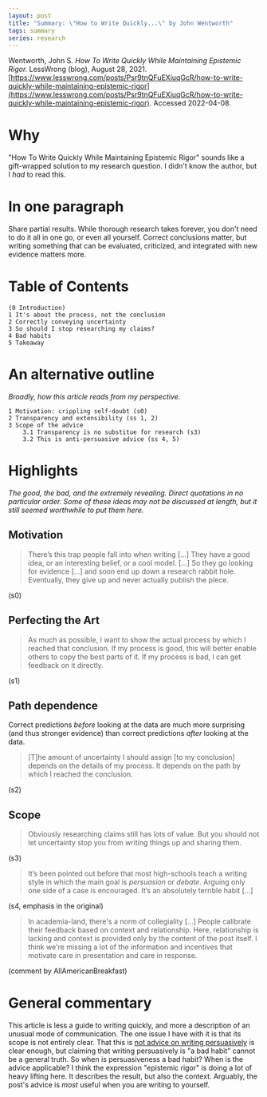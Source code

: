 ```yaml
---
layout: post
title: "Summary: \"How to Write Quickly...\" by John Wentworth"
tags: summary
series: research
---
```

Wentworth, John S. *How To Write Quickly While Maintaining Epistemic Rigor.* LessWrong (blog), August 28, 2021. [https://www.lesswrong.com/posts/Psr9tnQFuEXiuqGcR/how-to-write-quickly-while-maintaining-epistemic-rigor](https://www.lesswrong.com/posts/Psr9tnQFuEXiuqGcR/how-to-write-quickly-while-maintaining-epistemic-rigor). Accessed 2022-04-08.

# Why
"How To Write Quickly While Maintaining Epistemic Rigor" sounds like a gift-wrapped solution to my research question. I didn't know the author, but I *had* to read this.

# In one paragraph
Share partial results. While thorough research takes forever, you don't need to do it all in one go, or even all yourself. Correct conclusions matter, but writing something that can be evaluated, criticized, and integrated with new evidence matters more.

# Table of Contents
```
(0 Introduction)
1 It's about the process, not the conclusion
2 Correctly conveying uncertainty
3 So should I stop researching my claims?
4 Bad habits
5 Takeaway
```

# An alternative outline
*Broadly, how this article reads from my perspective.*

```
1 Motivation: crippling self-doubt (s0)
2 Transparency and extensibility (ss 1, 2)
3 Scope of the advice
    3.1 Transparency is no substitue for research (s3)
    3.2 This is anti-persuasive advice (ss 4, 5)
```

# Highlights
*The good, the bad, and the extremely revealing. Direct quotations in no particular order. Some of these ideas may not be discussed at length, but it still seemed worthwhile to put them here.*

## Motivation
> There’s this trap people fall into when writing [...] They have a good idea, or an interesting belief, or a cool model. [...] So they go looking for evidence [...] and soon end up down a research rabbit hole. Eventually, they give up and never actually publish the piece.

(s0)

## Perfecting the Art
> As much as possible, I want to show the actual process by which I reached that conclusion. If my process is good, this will better enable others to copy the best parts of it. If my process is bad, I can get feedback on it directly.

(s1)

## Path dependence
Correct predictions *before* looking at the data are much more surprising (and thus stronger evidence) than correct predictions *after* looking at the data.

> [T]he amount of uncertainty I should assign [to my conclusion] depends on the details of my process. It depends on the path by which I reached the conclusion.

(s2)

## Scope
> Obviously researching claims still has lots of value. But you should not let uncertainty stop you from writing things up and sharing them.

(s3)

> It’s been pointed out before that most high-schools teach a writing style in which the main goal is *persuasion* or *debate*. Arguing only one side of a case is encouraged. It’s an absolutely terrible habit [...]

(s4, emphasis in the original)

> In academia-land, there's a norm of collegiality [...] People calibrate their feedback based on context and relationship. Here, relationship is lacking and context is provided only by the content of the post itself. I think we're missing a lot of the information and incentives that motivate care in presentation and care in response.

(comment by AllAmericanBreakfast)

# General commentary
This article is less a guide to writing quickly, and more a description of an unusual mode of communication. The one issue I have with it is that its scope is not entirely clear. That this is [not advice on writing persuasively](#scope) is clear enough, but claiming that writing persuasively is "a bad habit" cannot be a general truth. So when is persuasiveness a bad habit? When is the advice applicable? I think the expression "epistemic rigor" is doing a lot of heavy lifting here. It describes the result, but also the context. Arguably, the post's advice is *most* useful when you are writing to yourself.
